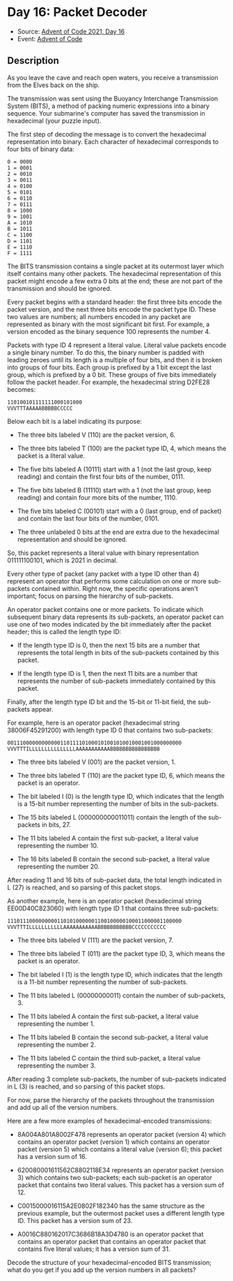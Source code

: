 # Day 16: Packet Decoder

- Source: [Advent of Code 2021, Day 16](https://adventofcode.com/2021/day/16)
- Event: [Advent of Code](https://adventofcode.com/)

## Description

As you leave the cave and reach open waters, you receive a transmission from the Elves back on the ship.

The transmission was sent using the Buoyancy Interchange Transmission System (BITS), a method of packing numeric expressions into a binary sequence. Your submarine's computer has saved the transmission in hexadecimal (your puzzle input).

The first step of decoding the message is to convert the hexadecimal representation into binary. Each character of hexadecimal corresponds to four bits of binary data:

```
0 = 0000
1 = 0001
2 = 0010
3 = 0011
4 = 0100
5 = 0101
6 = 0110
7 = 0111
8 = 1000
9 = 1001
A = 1010
B = 1011
C = 1100
D = 1101
E = 1110
F = 1111
```

The BITS transmission contains a single packet at its outermost layer which itself contains many other packets. The hexadecimal representation of this packet might encode a few extra 0 bits at the end; these are not part of the transmission and should be ignored.

Every packet begins with a standard header: the first three bits encode the packet version, and the next three bits encode the packet type ID. These two values are numbers; all numbers encoded in any packet are represented as binary with the most significant bit first. For example, a version encoded as the binary sequence 100 represents the number 4.

Packets with type ID 4 represent a literal value. Literal value packets encode a single binary number. To do this, the binary number is padded with leading zeroes until its length is a multiple of four bits, and then it is broken into groups of four bits. Each group is prefixed by a 1 bit except the last group, which is prefixed by a 0 bit. These groups of five bits immediately follow the packet header. For example, the hexadecimal string D2FE28 becomes:

```
110100101111111000101000
VVVTTTAAAAABBBBBCCCCC
```

Below each bit is a label indicating its purpose:

- The three bits labeled V (110) are the packet version, 6.

- The three bits labeled T (100) are the packet type ID, 4, which means the packet is a literal value.

- The five bits labeled A (10111) start with a 1 (not the last group, keep reading) and contain the first four bits of the number, 0111.

- The five bits labeled B (11110) start with a 1 (not the last group, keep reading) and contain four more bits of the number, 1110.

- The five bits labeled C (00101) start with a 0 (last group, end of packet) and contain the last four bits of the number, 0101.

- The three unlabeled 0 bits at the end are extra due to the hexadecimal representation and should be ignored.

So, this packet represents a literal value with binary representation 011111100101, which is 2021 in decimal.

Every other type of packet (any packet with a type ID other than 4) represent an operator that performs some calculation on one or more sub-packets contained within. Right now, the specific operations aren't important; focus on parsing the hierarchy of sub-packets.

An operator packet contains one or more packets. To indicate which subsequent binary data represents its sub-packets, an operator packet can use one of two modes indicated by the bit immediately after the packet header; this is called the length type ID:

- If the length type ID is 0, then the next 15 bits are a number that represents the total length in bits of the sub-packets contained by this packet.

- If the length type ID is 1, then the next 11 bits are a number that represents the number of sub-packets immediately contained by this packet.

Finally, after the length type ID bit and the 15-bit or 11-bit field, the sub-packets appear.

For example, here is an operator packet (hexadecimal string 38006F45291200) with length type ID 0 that contains two sub-packets:

```
00111000000000000110111101000101001010010001001000000000
VVVTTTILLLLLLLLLLLLLLLAAAAAAAAAAABBBBBBBBBBBBBBBB
```

- The three bits labeled V (001) are the packet version, 1.

- The three bits labeled T (110) are the packet type ID, 6, which means the packet is an operator.

- The bit labeled I (0) is the length type ID, which indicates that the length is a 15-bit number representing the number of bits in the sub-packets.

- The 15 bits labeled L (000000000011011) contain the length of the sub-packets in bits, 27.

- The 11 bits labeled A contain the first sub-packet, a literal value representing the number 10.

- The 16 bits labeled B contain the second sub-packet, a literal value representing the number 20.

After reading 11 and 16 bits of sub-packet data, the total length indicated in L (27) is reached, and so parsing of this packet stops.

As another example, here is an operator packet (hexadecimal string EE00D40C823060) with length type ID 1 that contains three sub-packets:

```
11101110000000001101010000001100100000100011000001100000
VVVTTTILLLLLLLLLLLAAAAAAAAAAABBBBBBBBBBBCCCCCCCCCCC
```

- The three bits labeled V (111) are the packet version, 7.

- The three bits labeled T (011) are the packet type ID, 3, which means the packet is an operator.

- The bit labeled I (1) is the length type ID, which indicates that the length is a 11-bit number representing the number of sub-packets.

- The 11 bits labeled L (00000000011) contain the number of sub-packets, 3.

- The 11 bits labeled A contain the first sub-packet, a literal value representing the number 1.

- The 11 bits labeled B contain the second sub-packet, a literal value representing the number 2.

- The 11 bits labeled C contain the third sub-packet, a literal value representing the number 3.

After reading 3 complete sub-packets, the number of sub-packets indicated in L (3) is reached, and so parsing of this packet stops.

For now, parse the hierarchy of the packets throughout the transmission and add up all of the version numbers.

Here are a few more examples of hexadecimal-encoded transmissions:

- 8A004A801A8002F478 represents an operator packet (version 4) which contains an operator packet (version 1) which contains an operator packet (version 5) which contains a literal value (version 6); this packet has a version sum of 16.

- 620080001611562C8802118E34 represents an operator packet (version 3) which contains two sub-packets; each sub-packet is an operator packet that contains two literal values. This packet has a version sum of 12.

- C0015000016115A2E0802F182340 has the same structure as the previous example, but the outermost packet uses a different length type ID. This packet has a version sum of 23.

- A0016C880162017C3686B18A3D4780 is an operator packet that contains an operator packet that contains an operator packet that contains five literal values; it has a version sum of 31.

Decode the structure of your hexadecimal-encoded BITS transmission; what do you get if you add up the version numbers in all packets?
